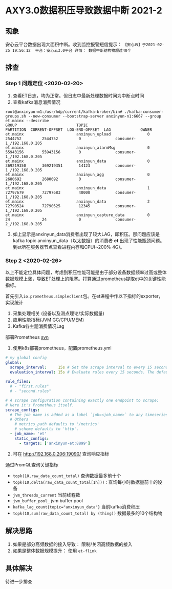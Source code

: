 # AXY3.0数据积压导致数据中断 2021-2
## 现象
安心云平台数据出现大面积中断。收到监控报警短信提示： `【安心云】于2021-02-25 19:56:12  平台：安心云3.0平台 详情： 数据中断结构物超过40个`

## 排查
### Step 1 问题定位 <2020-02-20>
1. 查看ET日志，均为正常。但日志中最新处理数据时间为中断点时间
2. 查看kafka消息消费情况
```shell
root@anxinyun-m1:/usr/hdp/current/kafka-broker/bin# ./kafka-consumer-groups.sh --new-consumer --bootstrap-server anxinyun-n1:6667 --group et.mainx --describe
GROUP                          TOPIC                          PARTITION  CURRENT-OFFSET  LOG-END-OFFSET  LAG             OWNER
et.mainx                       anxinyun_upload                0          2544752         2544752         0               consumer-1_/192.168.0.205
et.mainx                       anxinyun_alarmMsg              0          55943156        55943156        0               consumer-1_/192.168.0.205
et.mainx                       anxinyun_data                  0          369219350       369219351       14123           consumer-1_/192.168.0.205
et.mainx                       anxinyun_agg                   0          2680692         2680692         0               consumer-1_/192.168.0.205
et.mainx                       anxinyun_data                  1          72797679        72797683        40000           consumer-1_/192.168.0.205
et.mainx                       anxinyun_data                  2          72790524        72790525        12345           consumer-1_/192.168.0.205
et.mainx                       anxinyun_capture_data          0          24              24              0               consumer-2_/192.168.0.205
```
3. 如上显示是anxinyun_data消费者出现了较大LAG，即积压。那问题应该是kafka topic anxinyun_data（以太数据）的消费者 __et__ 出现了性能瓶颈问题。 到et所在服务器节点查看进程内存和CPU(~200% 4G)。 

### Step 2 <2020-02-26>
以上不能定位具体问题，考虑到积压性能可能是由于部分设备数据频率过高或整体数据规模上涨，导致ET处理上的阻塞。打算通过prometheus提取et中的关键性能指标。

首先引入`io.prometheus.simpleclient`包。在et进程中作以下指标的exporter，实现统计
  1. 采集处理相关 (设备以及测点理论/实际数据量)
  2. 应用性能指标(JVM GC/CPU/MEM)
  3. Kafka各主题消费情况Lag

部署Prometheus
[svn](FS-Anxinyun\trunk\codes\services\prometheus\axy-prometheus\k8s)

1. 使用k8s部署prometheus，配置prometheus.yml
```yml
# my global config
global:
  scrape_interval:     15s # Set the scrape interval to every 15 seconds. Default is every 1 minute.
  evaluation_interval: 15s # Evaluate rules every 15 seconds. The default is every 1 minute.
  
rule_files:
  # - "first.rules"
  # - "second.rules"

# A scrape configuration containing exactly one endpoint to scrape:
# Here it's Prometheus itself.
scrape_configs:
  # The job name is added as a label `job=<job_name>` to any timeseries scraped from this config.
  # Others
    # metrics_path defaults to '/metrics'
    # scheme defaults to 'http'.
  - job_name: 'et'
    static_configs:
      - targets: ['anxinyun-et:8899']
```
2. 可在 http://192.168.0.206:19090/ 查询响应指标

通过PromQL查询关键指标
+ `topk(10,raw_data_count_total)` 查询数据最多前十个
+ `topk(10,delta(raw_data_count_total[1h]))` : 查询每小时数据量前十的设备
+ `jvm_threads_current` 当前线程数
+ `jvm_buffer_pool_`  jvm buffer pool
+ `kafka_lag_count{topic="anxinyun_data"}` 当前kafka消费积压
+ `topk(10,sum(raw_data_count_total) by (thing))` 数据最多的10个结构物

## 解决思路
1. 如果是部分高频数据的接入导致： 限制/关闭高频数据的接入
2. 如果是整体数据规模提升： 使用 `et-flink`

## 具体解决
待进一步排查